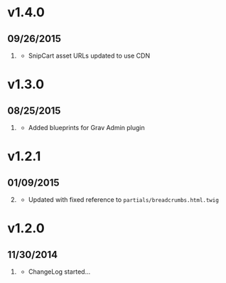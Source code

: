 # v1.4.0
## 09/26/2015

1. [](#improved)
    * SnipCart asset URLs updated to use CDN

# v1.3.0
## 08/25/2015

1. [](#improved)
    * Added blueprints for Grav Admin plugin

# v1.2.1
## 01/09/2015

2. [](#improved)
    * Updated with fixed reference to `partials/breadcrumbs.html.twig`

# v1.2.0
## 11/30/2014

1. [](#new)
    * ChangeLog started...
